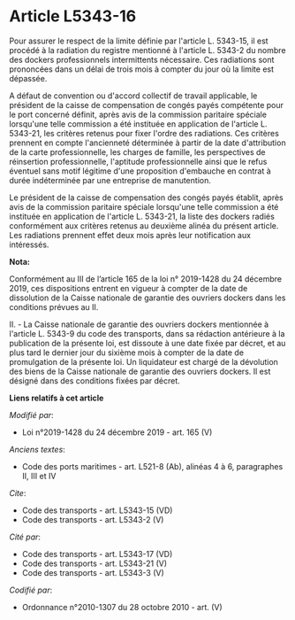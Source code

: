 # Article L5343-16

Pour assurer le respect de la limite définie par l'article L. 5343-15, il est procédé à la radiation du registre mentionné à
l'article L. 5343-2 du nombre des dockers professionnels intermittents nécessaire. Ces radiations sont prononcées dans un
délai de trois mois à compter du jour où la limite est dépassée. 

A défaut de convention ou d'accord collectif de travail applicable, le président de la caisse de compensation de congés payés
compétente pour le port concerné définit, après avis de la commission paritaire spéciale lorsqu'une telle commission a été
instituée en application de l'article L. 5343-21, les critères retenus pour fixer l'ordre des radiations. Ces critères
prennent en compte l'ancienneté déterminée à partir de la date d'attribution de la carte professionnelle, les charges de
famille, les perspectives de réinsertion professionnelle, l'aptitude professionnelle ainsi que le refus éventuel sans motif
légitime d'une proposition d'embauche en contrat à durée indéterminée par une entreprise de manutention. 

Le président de la caisse de compensation des congés payés établit, après avis de la commission paritaire spéciale lorsqu'une
telle commission a été instituée en application de l'article L. 5343-21, la liste des dockers radiés conformément aux
critères retenus au deuxième alinéa du présent article. Les radiations prennent effet deux mois après leur notification aux
intéressés.

**Nota:**

Conformément au III de l’article 165 de la loi n° 2019-1428 du 24 décembre 2019, ces dispositions entrent en vigueur à
compter de la date de dissolution de la Caisse nationale de garantie des ouvriers dockers dans les conditions prévues au II.

II. - La Caisse nationale de garantie des ouvriers dockers mentionnée à l'article L. 5343-9 du code des transports, dans sa
rédaction antérieure à la publication de la présente loi, est dissoute à une date fixée par décret, et au plus tard le
dernier jour du sixième mois à compter de la date de promulgation de la présente loi. Un liquidateur est chargé de la
dévolution des biens de la Caisse nationale de garantie des ouvriers dockers. Il est désigné dans des conditions fixées par
décret.

**Liens relatifs à cet article**

_Modifié par_:

  - Loi n°2019-1428 du 24 décembre 2019 - art. 165 (V)

_Anciens textes_:

  - Code des ports maritimes - art. L521-8 (Ab), alinéas 4 à 6, paragraphes II, III et IV

_Cite_:

  - Code des transports - art. L5343-15 (VD)
  - Code des transports - art. L5343-2 (V)

_Cité par_:

  - Code des transports - art. L5343-17 (VD)
  - Code des transports - art. L5343-21 (V)
  - Code des transports - art. L5343-3 (V)

_Codifié par_:

  - Ordonnance n°2010-1307 du 28 octobre 2010 - art. (V)
